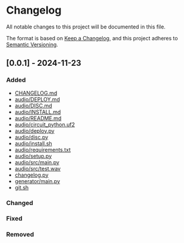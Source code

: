 # Changelog

All notable changes to this project will be documented in this file.

The format is based on [Keep a Changelog](https://keepachangelog.com/en/1.0.0/),
and this project adheres to [Semantic Versioning](https://semver.org/spec/v2.0.0.html).

## [0.0.1] - 2024-11-23

### Added
- [CHANGELOG.md](./CHANGELOG.md)
- [audio/DEPLOY.md](./audio/DEPLOY.md)
- [audio/DISC.md](./audio/DISC.md)
- [audio/INSTALL.md](./audio/INSTALL.md)
- [audio/README.md](./audio/README.md)
- [audio/circuit_python.uf2](./audio/circuit_python.uf2)
- [audio/deploy.py](./audio/deploy.py)
- [audio/disc.py](./audio/disc.py)
- [audio/install.sh](./audio/install.sh)
- [audio/requirements.txt](./audio/requirements.txt)
- [audio/setup.py](./audio/setup.py)
- [audio/src/main.py](./audio/src/main.py)
- [audio/src/test.wav](./audio/src/test.wav)
- [changelog.py](./changelog.py)
- [generator/main.py](./generator/main.py)
- [git.sh](./git.sh)

### Changed

### Fixed

### Removed

